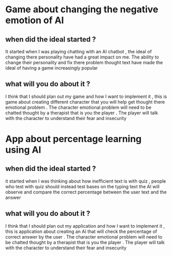 # Game about changing the negative emotion of AI 
## when did the ideal started ? 
It started when  I was playing chatting with an AI chatbot  , the ideal of changing there personality have had a great impact on me. The ability to change their personality and fix there problem thought text have made the ideal of having a game increasingly popular 
## what will you do about it ? 
I think that I should plan out my game and how I want to implement it , this is game about creating different character that you will help get thought there emotional problem . The character emotional problem will need to be chatted thought by a therapist that is you the player  . The player will talk with the character to understand their fear and insecurity 


# App about percentage learning using AI 

## when did the ideal started ? 
it started when I was thinking about how inefficient text is with quiz , people who  test with quiz should instead test bases on the typing text the AI will observe and compare the correct percentage between the user text and the answer 
## what will you do about it ? 

 I think that I should plan out my application and how I want to implement it , this is application about creating an AI that will check the percentage of correct answer by the user  . The character emotional problem will need to be chatted thought by a therapist that is you the player  . The player will talk with the character to understand their fear and insecurity 